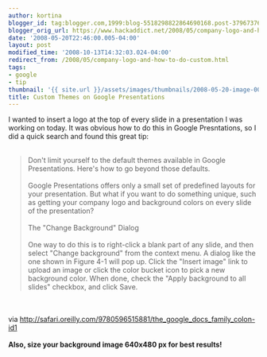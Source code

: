 ```yaml
---
author: kortina
blogger_id: tag:blogger.com,1999:blog-5518298822864690168.post-3796737636900783014
blogger_orig_url: https://www.hackaddict.net/2008/05/company-logo-and-how-to-do-custom.html
date: '2008-05-20T22:46:00.005-04:00'
layout: post
modified_time: '2008-10-13T14:32:03.024-04:00'
redirect_from: /2008/05/company-logo-and-how-to-do-custom.html
tags:
- google
- tip
thumbnail: '{{ site.url }}/assets/images/thumbnails/2008-05-20-image-0000.png'
title: Custom Themes on Google Presentations
---
```


I wanted to insert a logo at the top of every slide in a presentation I was working on today.  It was obvious how to do this in Google Presntations, so I did a quick search and found this great tip:<br/><br/><blockquote>Don't limit yourself to the default themes available in Google Presentations. Here's how to go beyond those defaults.<br/><br/>Google Presentations offers only a small set of predefined layouts for your presentation. But what if you want to do something unique, such as getting your company logo and background colors on every slide of the presentation?<br/><br/>The "Change Background" Dialog<br/><br/>One way to do this is to right-click a blank part of any slide, and then select "Change background" from the context menu. A dialog like the one shown in Figure 4-1 will pop up. Click the "Insert image" link to upload an image or click the color bucket icon to pick a new background color. When done, check the "Apply background to all slides" checkbox, and click Save.</blockquote><br/><br/>via <a href="http://safari.oreilly.com/9780596515881/the_google_docs_family_colon-id1">http://safari.oreilly.com/9780596515881/the_google_docs_family_colon-id1</a><br/><br/><strong>Also, size your background image 640x480 px for best results!</strong><br/><br/><img alt="" border="0" id="BLOGGER_PHOTO_ID_5202658207693871602" src="{{ site.url }}/assets/images/2008-05-20-image-0000.png" style="margin: 0px auto 10px; display: block; text-align: center; "/>